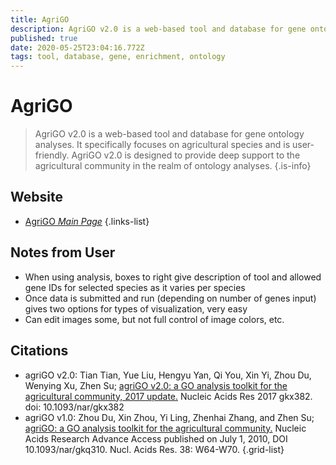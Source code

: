```yaml
---
title: AgriGO
description: AgriGO v2.0 is a web-based tool and database for gene ontology analyses.
published: true
date: 2020-05-25T23:04:16.772Z
tags: tool, database, gene, enrichment, ontology
---
```


# AgriGO

> AgriGO v2.0 is a web-based tool and database for gene ontology analyses. It specifically focuses on agricultural species and is user-friendly. AgriGO v2.0 is designed to provide deep support to the agricultural community in the realm of ontology analyses.
{.is-info}



## Website

- [AgriGO *Main Page*](http://systemsbiology.cau.edu.cn/agriGOv2/)
{.links-list}


## Notes from User
- When using analysis, boxes to right give description of tool and allowed gene IDs for selected species as it varies per species 
- Once data is submitted and run (depending on number of genes input) gives two options for types of visualization, very easy 
- Can edit images some, but not full control of image colors, etc. 

## Citations

- agriGO v2.0: Tian Tian, Yue Liu, Hengyu Yan, Qi You, Xin Yi, Zhou Du, Wenying Xu, Zhen Su; [agriGO v2.0: a GO analysis toolkit for the agricultural community, 2017 update.](https://academic.oup.com/nar/article/45/W1/W122/3796337) Nucleic Acids Res 2017 gkx382. doi: 10.1093/nar/gkx382
- agriGO v1.0: Zhou Du, Xin Zhou, Yi Ling, Zhenhai Zhang, and Zhen Su; [agriGO: a GO analysis toolkit for the agricultural community.](https://academic.oup.com/nar/article/38/suppl_2/W64/1096519) Nucleic Acids Research Advance Access published on July 1, 2010, DOI 10.1093/nar/gkq310. Nucl. Acids Res. 38: W64-W70.
{.grid-list}